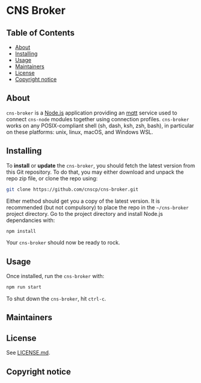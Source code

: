 # CNS Broker

## Table of Contents

- [About](#about)
- [Installing](#installing)
- [Usage](#usage)
- [Maintainers](#maintainers)
- [License](#license)
- [Copyright notice](#copyright-notice)

## About

`cns-broker` is a [Node.js](https://en.wikipedia.org/wiki/Node.js) application providing an [mqtt](https://en.wikipedia.org/wiki/MQTT) service used to connect `cns-node` modules together using connection profiles. `cns-broker` works on any POSIX-compliant shell (sh, dash, ksh, zsh, bash), in particular on these platforms: unix, linux, macOS, and Windows WSL.

## Installing

To **install** or **update** the `cns-broker`, you should fetch the latest version from this Git repository. To do that, you may either download and unpack the repo zip file, or clone the repo using:

```sh
git clone https://github.com/cnscp/cns-broker.git
```

Either method should get you a copy of the latest version. It is recommended (but not compulsory) to place the repo in the `~/cns-broker` project directory. Go to the project directory and install Node.js dependancies with:

```sh
npm install
```

Your `cns-broker` should now be ready to rock.

## Usage

Once installed, run the `cns-broker` with:

```sh
npm run start
```

To shut down the `cns-broker`, hit `ctrl-c`.

## Maintainers

## License

See [LICENSE.md](./LICENSE.md).

## Copyright notice
